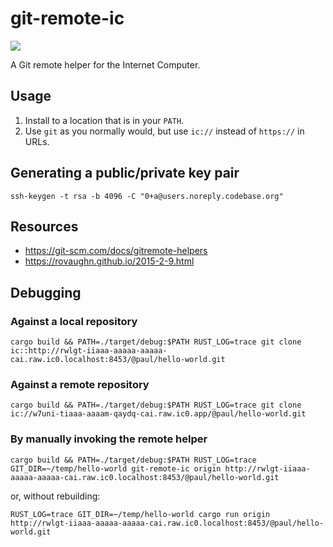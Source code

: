 # git-remote-ic

![](https://img.shields.io/badge/status%EF%B8%8F-experimental-blueviolet)

A Git remote helper for the Internet Computer.

## Usage

1. Install to a location that is in your `PATH`.
2. Use `git` as you normally would, but use `ic://` instead of `https://` in URLs.


## Generating a public/private key pair

```
ssh-keygen -t rsa -b 4096 -C "0+a@users.noreply.codebase.org"
```

## Resources

* https://git-scm.com/docs/gitremote-helpers
* https://rovaughn.github.io/2015-2-9.html

## Debugging

### Against a local repository

```
cargo build && PATH=./target/debug:$PATH RUST_LOG=trace git clone ic::http://rwlgt-iiaaa-aaaaa-aaaaa-cai.raw.ic0.localhost:8453/@paul/hello-world.git
```

### Against a remote repository

```
cargo build && PATH=./target/debug:$PATH RUST_LOG=trace git clone ic://w7uni-tiaaa-aaaam-qaydq-cai.raw.ic0.app/@paul/hello-world.git
```

### By manually invoking the remote helper

```
cargo build && PATH=./target/debug:$PATH RUST_LOG=trace GIT_DIR=~/temp/hello-world git-remote-ic origin http://rwlgt-iiaaa-aaaaa-aaaaa-cai.raw.ic0.localhost:8453/@paul/hello-world.git
```

or, without rebuilding:

```
RUST_LOG=trace GIT_DIR=~/temp/hello-world cargo run origin http://rwlgt-iiaaa-aaaaa-aaaaa-cai.raw.ic0.localhost:8453/@paul/hello-world.git
```
